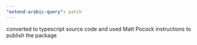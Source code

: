 ```yaml
---
"extend-arabic-query": patch
---
```


converted to typescript source code and used Matt Pocock instructions to publish the package
